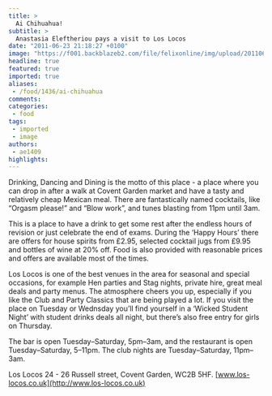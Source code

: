 ```yaml
---
title: >
  Ai Chihuahua!
subtitle: >
  Anastasia Eleftheriou pays a visit to Los Locos
date: "2011-06-23 21:18:27 +0100"
image: "https://f001.backblazeb2.com/file/felixonline/img/upload/201106232218-felix-bar_small-(1).jpg"
headline: true
featured: true
imported: true
aliases:
 - /food/1436/ai-chihuahua
comments:
categories:
 - food
tags:
 - imported
 - image
authors:
 - ae1409
highlights:
---
```


Drinking, Dancing and Dining is the motto of this place - a place where you can drop in after a walk at Covent Garden market and have a tasty and relatively cheap Mexican meal. There are fantastically named cocktails, like “Orgasm please!” and “Blow work”, and tunes blasting from 11pm until 3am.

This is a place to have a drink to get some rest after the endless hours of revision or just celebrate the end of exams. During the ‘Happy Hours’ there are offers for house spirits from £2.95, selected cocktail jugs from £9.95 and bottles of wine at 20% off. Food is also provided with reasonable prices and offers are available most of the times.

Los Locos is one of the best venues in the area for seasonal and special occasions, for example Hen parties and Stag nights, private hire, great meal deals and party menus. The atmosphere cheers you up, especially if you like the Club and Party Classics that are being played a lot. If you visit the place on Tuesday or Wednsday you’ll find yourself in a ‘Wicked Student Night’ with student drinks deals all night, but there’s also free entry for girls on Thursday.

The bar is open Tuesday–Saturday, 5pm–3am, and the restaurant is open Tuesday–Saturday, 5–11pm. The club nights are Tuesday–Saturday, 11pm–3am.

Los Locos 24 - 26 Russell street, Covent Garden, WC2B 5HF. [www.los-locos.co.uk](http://www.los-locos.co.uk)
